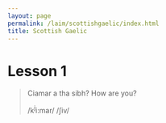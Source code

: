 ```yaml
---
layout: page
permalink: /laim/scottishgaelic/index.html
title: Scottish Gaelic
---
```


# Lesson 1

> Ciamar a tha sibh?	How are you?
>
> /k<sup>j</sup>i:mar/	 /ʃiv/
